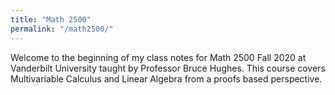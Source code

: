 ```yaml
---
title: "Math 2500"
permalink: "/math2500/"
---
```


Welcome to the beginning of my class notes for Math 2500 Fall 2020 at Vanderbilt University taught by Professor Bruce Hughes. This course covers Multivariable Calculus and Linear Algebra from a proofs based perspective. 
